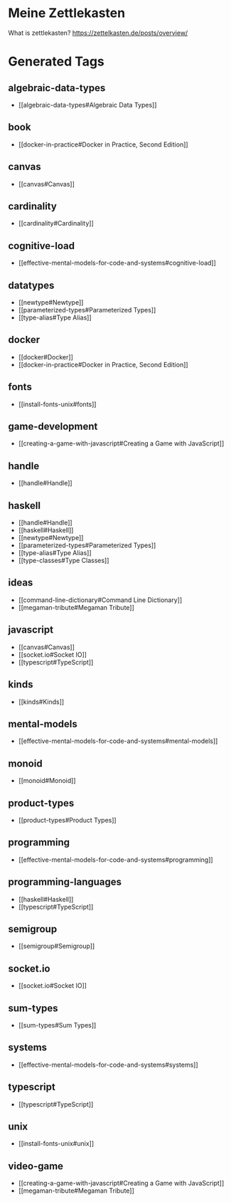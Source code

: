 # Meine Zettlekasten

What is zettlekasten?
https://zettelkasten.de/posts/overview/


# Generated Tags

## algebraic-data-types

  - [[algebraic-data-types#Algebraic Data Types]]

## book

  - [[docker-in-practice#Docker in Practice, Second Edition]]

## canvas

  - [[canvas#Canvas]]

## cardinality

  - [[cardinality#Cardinality]]

## cognitive-load

  - [[effective-mental-models-for-code-and-systems#cognitive-load]]

## datatypes

  - [[newtype#Newtype]]
  - [[parameterized-types#Parameterized Types]]
  - [[type-alias#Type Alias]]

## docker

  - [[docker#Docker]]
  - [[docker-in-practice#Docker in Practice, Second Edition]]

## fonts

  - [[install-fonts-unix#fonts]]

## game-development

  - [[creating-a-game-with-javascript#Creating a Game with JavaScript]]

## handle

  - [[handle#Handle]]

## haskell

  - [[handle#Handle]]
  - [[haskell#Haskell]]
  - [[newtype#Newtype]]
  - [[parameterized-types#Parameterized Types]]
  - [[type-alias#Type Alias]]
  - [[type-classes#Type Classes]]

## ideas

  - [[command-line-dictionary#Command Line Dictionary]]
  - [[megaman-tribute#Megaman Tribute]]

## javascript

  - [[canvas#Canvas]]
  - [[socket.io#Socket IO]]
  - [[typescript#TypeScript]]

## kinds

  - [[kinds#Kinds]]

## mental-models

  - [[effective-mental-models-for-code-and-systems#mental-models]]

## monoid

  - [[monoid#Monoid]]

## product-types

  - [[product-types#Product Types]]

## programming

  - [[effective-mental-models-for-code-and-systems#programming]]

## programming-languages

  - [[haskell#Haskell]]
  - [[typescript#TypeScript]]

## semigroup

  - [[semigroup#Semigroup]]

## socket.io

  - [[socket.io#Socket IO]]

## sum-types

  - [[sum-types#Sum Types]]

## systems

  - [[effective-mental-models-for-code-and-systems#systems]]

## typescript

  - [[typescript#TypeScript]]

## unix

  - [[install-fonts-unix#unix]]

## video-game

  - [[creating-a-game-with-javascript#Creating a Game with JavaScript]]
  - [[megaman-tribute#Megaman Tribute]]
